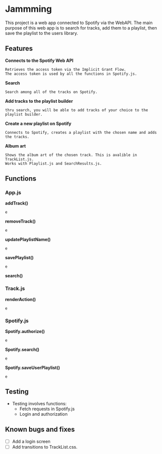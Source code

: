 # Jammming

This project is a web app connected to Spotify via the WebAPI. 
The main purpose of this web app is to search for tracks, add them to a playlist, then save the playlist to the users library.

## Features
**Connects to the Spotify Web API**
    
    Retrieves the access token via the Implicit Grant Flow. 
    The access token is used by all the functions in Spotify.js.

**Search**

    Search among all of the tracks on Spotify.
    
**Add tracks to the playlist builder**
    
    thru search, you will be able to add tracks of your choice to the playlist builder. 
    
**Create a new playlist on Spotify**
    
    Connects to Spotify, creates a playlist with the chosen name and adds the tracks.

**Album art**

    Shows the album art of the chosen track. This is avalible in TrackList.js. 
    Works with Playlist.js and SearchResults.js.

## Functions
### App.js
**addTrack()**
    
    e

**removeTrack()**
    
    e

**updatePlaylistName()**
    
    e

**savePlaylist()**

    e

**search()**


### Track.js
**renderAction()**

    e

### Spotify.js
**Spotify.authorize()**

    e

**Spotify.search()**

    e

**Spotify.saveUserPlaylist()**

    e


## Testing

- Testing involves functions:
  - Fetch requests in Spotify.js
  - Login and authorization

## Known bugs and fixes

- [ ] Add a login screen 
- [ ] Add transitions to TrackList.css.